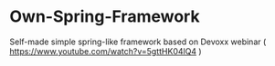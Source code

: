 # Own-Spring-Framework
Self-made simple spring-like framework based on Devoxx webinar
( https://www.youtube.com/watch?v=5gttHK04lQ4 )
